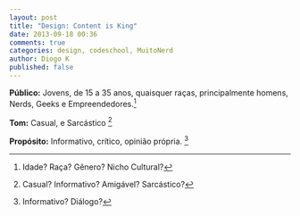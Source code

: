 ```yaml
---
layout: post
title: "Design: Content is King"
date: 2013-09-18 00:36
comments: true
categories: design, codeschool, MuitoNerd
author: Diogo K
published: false
---
```


**Público:** Jovens, de 15 a 35 anos, quaisquer raças, principalmente homens, Nerds, Geeks e Empreendedores.[^note-audience] 

**Tom:** Casual, e Sarcástico [^note-tone]

**Propósito:** Informativo, crítico, opinião própria. [^note-purpose]

[^note-audience]: Idade? Raça? Gênero? Nicho Cultural?
[^note-tone]: Casual? Informativo? Amigável? Sarcástico?
[^note-purpose]: Informativo? Diálogo?